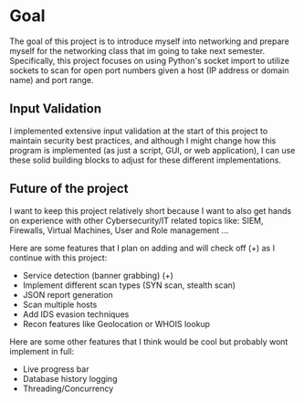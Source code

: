 # Goal
The goal of this project is to introduce myself into networking and prepare myself for the networking class that im going to take next semester. Specifically, this project focuses on using Python's socket import to utilize sockets to scan for open port numbers given a host (IP address or domain name) and port range. 

## Input Validation
I implemented extensive input validation at the start of this project to maintain security best practices, and although I might change how this program is implemented (as just a script, GUI, or web application), I can use these solid building blocks to adjust for these different implementations.

## Future of the project
I want to keep this project relatively short because I want to also get hands on experience with other Cybersecurity/IT related topics like: SIEM, Firewalls, Virtual Machines, User and Role management ... 

Here are some features that I plan on adding and will check off (+) as I continue with this project:

* Service detection (banner grabbing) (+)
* Implement different scan types (SYN scan, stealth scan)
* JSON report generation
* Scan multiple hosts
* Add IDS evasion techniques
* Recon features like Geolocation or WHOIS lookup

Here are some other features that I think would be cool but probably wont implement in full:

* Live progress bar
* Database history logging
* Threading/Concurrency
